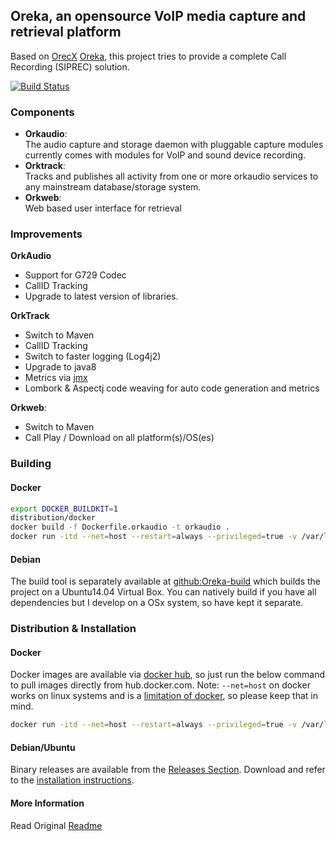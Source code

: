 ## Oreka, an opensource VoIP media capture and retrieval platform

Based on [OrecX](http://www.orecx.com/open-source/) [Oreka](https://github.com/OrecX/Oreka), this project tries to provide a complete Call Recording (SIPREC) solution.  

[![Build Status](https://travis-ci.com/voiceip/oreka.svg?branch=master)](https://travis-ci.com/voiceip/oreka)


### Components
- **Orkaudio**:  
    The audio capture and storage daemon with pluggable capture modules currently comes with modules for VoIP and sound device recording.
- **Orktrack**:  
    Tracks and publishes all activity from one or more orkaudio services to any mainstream database/storage system.
- **Orkweb**:   
    Web based user interface for retrieval
    
### Improvements

**OrkAudio** 

- Support for G729 Codec  
- CallID Tracking   
- Upgrade to latest version of libraries.

**OrkTrack**

- Switch to Maven
- CallID Tracking   
- Switch to faster logging (Log4j2)
- Upgrade to java8
- Metrics via [jmx](https://metrics.dropwizard.io/4.1.2/)
- Lombork & Aspectj code weaving for auto code generation and metrics  

**Orkweb**:   
- Switch to Maven
- Call Play / Download on all platform(s)/OS(es)


### Building

#### Docker

```bash
export DOCKER_BUILDKIT=1
distribution/docker
docker build -f Dockerfile.orkaudio -t orkaudio .
docker run -itd --net=host --restart=always --privileged=true -v /var/log/orkaudio:/var/log/orkaudio --name orkaudio orkaudio
```

#### Debian

The build tool is separately available at [github:Oreka-build](https://github.com/voiceip/oreka-build) which builds the project on a Ubuntu14.04 Virtual Box. 
You can natively build if you have all dependencies but I develop on a OSx system, so have kept it separate.

### Distribution & Installation

#### Docker

Docker images are available via [docker hub](https://hub.docker.com/r/voiceip/orkaudio/tags), so just run the below command to pull images directly from hub.docker.com. Note: `--net=host` on docker works on linux systems and is a [limitation of docker](https://docs.docker.com/network/host/), so please keep that in mind.

```bash
docker run -itd --net=host --restart=always --privileged=true -v /var/log/orkaudio:/var/log/orkaudio voiceip/orkaudio:latest
```

#### Debian/Ubuntu

Binary releases are available from the [Releases Section](https://github.com/voiceip/oreka/releases). Download and refer to the [installation instructions](https://github.com/voiceip/oreka/wiki/Installation).


#### More Information
Read Original [Readme](README.txt)
